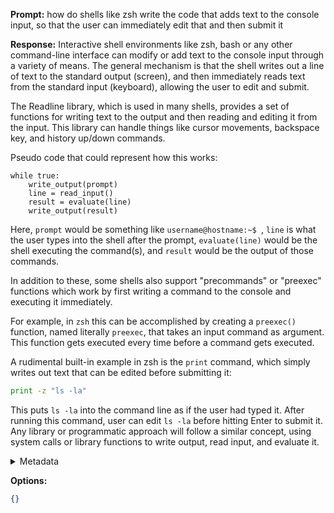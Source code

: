 **Prompt:**
how do shells like zsh write the code that adds text to the console input, so that the user can immediately edit that and then submit it

**Response:**
Interactive shell environments like zsh, bash or any other command-line interface can modify or add text to the console input through a variety of means. The general mechanism is that the shell writes out a line of text to the standard output (screen), and then immediately reads text from the standard input (keyboard), allowing the user to edit and submit.

The Readline library, which is used in many shells, provides a set of functions for writing text to the output and then reading and editing it from the input. This library can handle things like cursor movements, backspace key, and history up/down commands.

Pseudo code that could represent how this works:

```
while true:
    write_output(prompt)
    line = read_input()
    result = evaluate(line)
    write_output(result)
```

Here, `prompt` would be something like `username@hostname:~$ `, `line` is what the user types into the shell after the prompt, `evaluate(line)` would be the shell executing the command(s), and `result` would be the output of those commands.

In addition to these, some shells also support "precommands" or "preexec" functions which work by first writing a command to the console and executing it immediately. 

For example, in `zsh` this can be accomplished by creating a `preexec()` function, named literally `preexec`, that takes an input command as argument. This function gets executed every time before a command gets executed.

A rudimental built-in example in zsh is the `print` command, which simply writes out text that can be edited before submitting it:


```zsh
print -z "ls -la"
```

This puts `ls -la` into the command line as if the user had typed it. After running this command, user can edit `ls -la` before hitting Enter to submit it. Any library or programmatic approach will follow a similar concept, using system calls or library functions to write output, read input, and evaluate it.

<details><summary>Metadata</summary>

- Duration: 31843 ms
- Datetime: 2023-07-20T10:01:00.938718
- Model: gpt-4-0613

</details>

**Options:**
```json
{}
```

